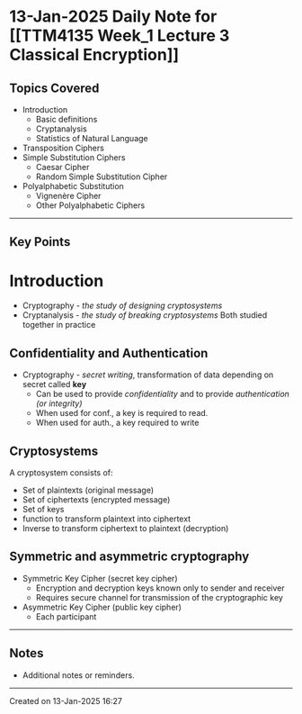# 13-Jan-2025 Daily Note for [[TTM4135 Week_1 Lecture 3 Classical Encryption]]

## Topics Covered
- Introduction
	- Basic definitions
	- Cryptanalysis
	- Statistics of Natural Language
- Transposition Ciphers
- Simple Substitution Ciphers
	- Caesar Cipher
	- Random Simple Substitution Cipher
- Polyalphabetic Substitution
	- Vignenère Cipher
	- Other Polyalphabetic Ciphers

---
## Key Points

# Introduction

* Cryptography - *the study of designing cryptosystems*
* Cryptanalysis - *the study of breaking cryptosystems*
Both studied together in practice

## Confidentiality and Authentication

* Cryptography - *secret writing*, transformation of data depending on secret called **key**
	* Can be used to provide *confidentiality* and to provide *authentication (or integrity)*
	* When used for conf., a key is required to read.
	* When used for auth., a key required to write

## Cryptosystems

A cryptosystem consists of:
* Set of plaintexts (original message)
* Set of ciphertexts (encrypted message)
* Set of keys 
* function to transform plaintext into ciphertext 
* Inverse to transform ciphertext to plaintext (decryption)

## Symmetric and asymmetric cryptography 

* Symmetric Key Cipher (secret key cipher)
	* Encryption and decryption keys known only to sender and receiver
	* Requires secure channel for transmission of the cryptographic key
* Asymmetric Key Cipher (public key cipher)
	* Each participant

---
## Notes
- Additional notes or reminders.

---

Created on 13-Jan-2025 16:27
